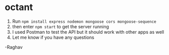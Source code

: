 # octant

1. Run `npm install express nodemon mongoose cors mongoose-sequence`
2. then enter `npm start` to get the server running
3. I used Postman to test the API but it should work with other apps as well
4. Let me know if you have any questions

-Raghav
